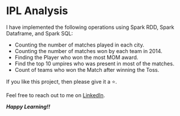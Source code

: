 # IPL Analysis

I have implemented the following operations using Spark RDD, Spark Dataframe, and Spark SQL:
* Counting the number of matches played in each city.
* Counting the number of matches won by each team in 2014.
* Finding the Player who won the most MOM award.
* Find the top 10 umpires who was present in most of the matches.
* Count of teams who won the Match after winning the Toss.

If you like this project, then please give it a ⭐.

Feel free to reach out to me on [LinkedIn](https://www.linkedin.com/in/sandip-palit/).

_**Happy Learning!!**_

